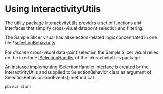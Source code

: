 # Using InteractivityUtils

The utility package [InteractivityUtils](https://github.com/Microsoft/powerbi-visuals-utils-interactivityutils) provides a set of functions and interfaces that simplify cross-visual datapoint selection and filtering. 

The Sample Slicer visual has all selection-related logic concentrated in one file *[selectionBehavior.ts](/src/selectionBehavior.ts).

For *discrete* cross-visual data-point selection the Sample Slicer visual relies on the interface [ISelectionHandler](https://github.com/Microsoft/powerbi-visuals-utils-interactivityutils/blob/master/src/interactivityservice.ts) of the InteractivityUtils package. 



An instance implementing ISelectionHandler interface is created by the InteractivityUtils and supplied to SelectionBehavior class as argument of SelectionBehavior::bindEvents() method call. 

```
pbiviz start
```
